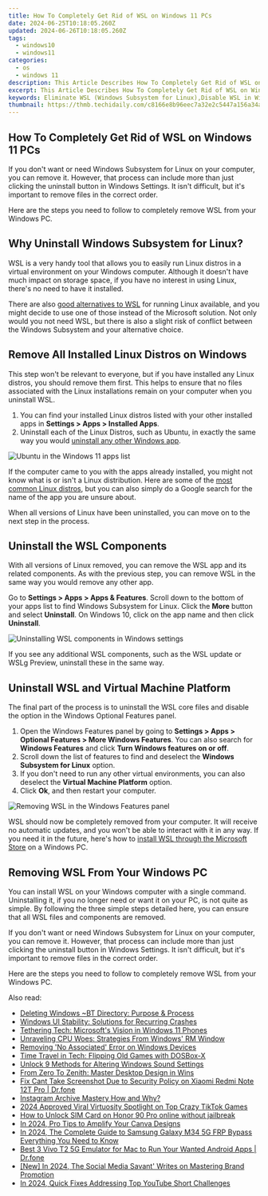 ```yaml
---
title: How To Completely Get Rid of WSL on Windows 11 PCs
date: 2024-06-25T10:18:05.260Z
updated: 2024-06-26T10:18:05.260Z
tags:
  - windows10
  - windows11
categories:
  - os
  - windows 11
description: This Article Describes How To Completely Get Rid of WSL on Windows 11 PCs
excerpt: This Article Describes How To Completely Get Rid of WSL on Windows 11 PCs
keywords: Eliminate WSL (Windows Subsystem for Linux),Disable WSL in Win11,Remove WSL From Windows 11,Uninstall WSL on PCs,Deactivate Windows Subsystem,Turn Off WSL Features,Purge WSL Components
thumbnail: https://thmb.techidaily.com/c8166e8b96eec7a32e2c5447a156a34a01b3ade6d8a5a024a318a811ffe0e892.jpg
---
```


## How To Completely Get Rid of WSL on Windows 11 PCs

 If you don't want or need Windows Subsystem for Linux on your computer, you can remove it. However, that process can include more than just clicking the uninstall button in Windows Settings. It isn't difficult, but it's important to remove files in the correct order.

 Here are the steps you need to follow to completely remove WSL from your Windows PC.

## Why Uninstall Windows Subsystem for Linux?

 WSL is a very handy tool that allows you to easily run Linux distros in a virtual environment on your Windows computer. Although it doesn't have much impact on storage space, if you have no interest in using Linux, there's no need to have it installed.

 There are also [good alternatives to WSL](https://www.makeuseof.com/dont-need-microsoft-windows-subsystem-for-linux/) for running Linux available, and you might decide to use one of those instead of the Microsoft solution. Not only would you not need WSL, but there is also a slight risk of conflict between the Windows Subsystem and your alternative choice.

## Remove All Installed Linux Distros on Windows

 This step won't be relevant to everyone, but if you have installed any Linux distros, you should remove them first. This helps to ensure that no files associated with the Linux installations remain on your computer when you uninstall WSL.

1. You can find your installed Linux distros listed with your other installed apps in **Settings > Apps > Installed Apps**.
2. Uninstall each of the Linux Distros, such as Ubuntu, in exactly the same way you would [uninstall any other Windows app](https://www.makeuseof.com/ways-to-uninstall-apps-windows-11/).

![Ubuntu in the Windows 11 apps list](https://static1.makeuseofimages.com/wordpress/wp-content/uploads/2023/05/wsl-remove.jpg)

 If the computer came to you with the apps already installed, you might not know what is or isn't a Linux distribution. Here are some of the [most common Linux distros](https://www.makeuseof.com/linux-distros-for-beginners-intermediate-and-advanced-users/), but you can also simply do a Google search for the name of the app you are unsure about.

 When all versions of Linux have been uninstalled, you can move on to the next step in the process.

## Uninstall the WSL Components

 With all versions of Linux removed, you can remove the WSL app and its related components. As with the previous step, you can remove WSL in the same way you would remove any other app.

 Go to **Settings > Apps > Apps & Features**. Scroll down to the bottom of your apps list to find Windows Subsystem for Linux. Click the **More** button and select **Uninstall**. On Windows 10, click on the app name and then click **Uninstall**.

![Uninstalling WSL components in Windows settings](https://static1.makeuseofimages.com/wordpress/wp-content/uploads/2023/05/wsl-components.jpg)

 If you see any additional WSL components, such as the WSL update or WSLg Preview, uninstall these in the same way.

## Uninstall WSL and Virtual Machine Platform

 The final part of the process is to uninstall the WSL core files and disable the option in the Windows Optional Features panel.

1. Open the Windows Features panel by going to **Settings > Apps > Optional Features > More Windows Features**. You can also search for **Windows Features** and click **Turn Windows features on or off**.
2. Scroll down the list of features to find and deselect the **Windows Subsystem for Linux** option.
3. If you don't need to run any other virtual environments, you can also deselect the **Virtual Machine Platform** option.
4. Click **Ok**, and then restart your computer.

![Removing WSL in the Windows Features panel](https://static1.makeuseofimages.com/wordpress/wp-content/uploads/2023/05/wsl-core-files.jpg)

 WSL should now be completely removed from your computer. It will receive no automatic updates, and you won't be able to interact with it in any way. If you need it in the future, here's how to [install WSL through the Microsoft Store](https://www.makeuseof.com/install-windows-subsystem-for-windows-microsoft-store/) on a Windows PC.

## Removing WSL From Your Windows PC

 You can install WSL on your Windows computer with a single command. Uninstalling it, if you no longer need or want it on your PC, is not quite as simple. By following the three simple steps detailed here, you can ensure that all WSL files and components are removed.

 If you don't want or need Windows Subsystem for Linux on your computer, you can remove it. However, that process can include more than just clicking the uninstall button in Windows Settings. It isn't difficult, but it's important to remove files in the correct order.

 Here are the steps you need to follow to completely remove WSL from your Windows PC.

<span class="atpl-alsoreadstyle">Also read:</span>
<div><ul>
<li><a href="https://win11.techidaily.com/deleting-windows-bt-directory-purpose-and-process/"><u>Deleting Windows ~BT Directory: Purpose & Process</u></a></li>
<li><a href="https://win11.techidaily.com/windows-ui-stability-solutions-for-recurring-crashes/"><u>Windows UI Stability: Solutions for Recurring Crashes</u></a></li>
<li><a href="https://win11.techidaily.com/tethering-tech-microsofts-vision-in-windows-11-phones/"><u>Tethering Tech: Microsoft's Vision in Windows 11 Phones</u></a></li>
<li><a href="https://win11.techidaily.com/unraveling-cpu-woes-strategies-from-windows-rm-window/"><u>Unraveling CPU Woes: Strategies From Windows' RM Window</u></a></li>
<li><a href="https://win11.techidaily.com/removing-no-associated-error-on-windows-devices/"><u>Removing 'No Associated' Error on Windows Devices</u></a></li>
<li><a href="https://win11.techidaily.com/time-travel-in-tech-flipping-old-games-with-dosbox-x/"><u>Time Travel in Tech: Flipping Old Games with DOSBox-X</u></a></li>
<li><a href="https://win11.techidaily.com/unlock-9-methods-for-altering-windows-sound-settings/"><u>Unlock 9 Methods for Altering Windows Sound Settings</u></a></li>
<li><a href="https://win11.techidaily.com/from-zero-to-zenith-master-desktop-design-in-wins/"><u>From Zero To Zenith: Master Desktop Design in Wins</u></a></li>
<li><a href="https://howto.techidaily.com/fix-cant-take-screenshot-due-to-security-policy-on-xiaomi-redmi-note-12t-pro-drfone-by-drfone-fix-android-problems-fix-android-problems/"><u>Fix Cant Take Screenshot Due to Security Policy on Xiaomi Redmi Note 12T Pro | Dr.fone</u></a></li>
<li><a href="https://instagram-videos.techidaily.com/instagram-archive-mastery-how-and-why/"><u>Instagram Archive Mastery  How and Why?</u></a></li>
<li><a href="https://tiktok-video-files.techidaily.com/2024-approved-viral-virtuosity-spotlight-on-top-crazy-tiktok-games/"><u>2024 Approved  Viral Virtuosity  Spotlight on Top Crazy TikTok Games</u></a></li>
<li><a href="https://sim-unlock.techidaily.com/how-to-unlock-sim-card-on-honor-90-pro-online-without-jailbreak-by-drfone-android/"><u>How to Unlock SIM Card on Honor 90 Pro online without jailbreak</u></a></li>
<li><a href="https://extra-support.techidaily.com/in-2024-pro-tips-to-amplify-your-canva-designs/"><u>In 2024, Pro Tips to Amplify Your Canva Designs</u></a></li>
<li><a href="https://android-frp.techidaily.com/in-2024-the-complete-guide-to-samsung-galaxy-m34-5g-frp-bypass-everything-you-need-to-know-by-drfone-android/"><u>In 2024, The Complete Guide to Samsung Galaxy M34 5G FRP Bypass Everything You Need to Know</u></a></li>
<li><a href="https://screen-mirror.techidaily.com/best-3-vivo-t2-5g-emulator-for-mac-to-run-your-wanted-android-apps-drfone-by-drfone-android/"><u>Best 3 Vivo T2 5G Emulator for Mac to Run Your Wanted Android Apps | Dr.fone</u></a></li>
<li><a href="https://instagram-videos.techidaily.com/new-in-2024-the-social-media-savant-writes-on-mastering-brand-promotion/"><u>[New] In 2024, The Social Media Savant' Writes on Mastering Brand Promotion</u></a></li>
<li><a href="https://youtube-stream.techidaily.com/in-2024-quick-fixes-addressing-top-youtube-short-challenges/"><u>In 2024, Quick Fixes  Addressing Top YouTube Short Challenges</u></a></li>
</ul></div>

<ins class="adsbygoogle"
      style="display:block"
      data-ad-client="ca-pub-7571918770474297"
      data-ad-slot="8358498916"
      data-ad-format="auto"
      data-full-width-responsive="true"></ins>